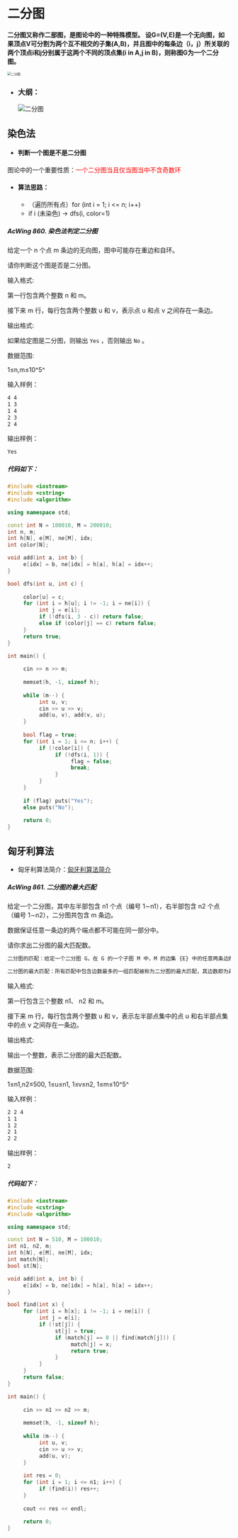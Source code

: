# 二分图



**二分图又称作二部图，是图论中的一种特殊模型。 设G=(V,E)是一个无向图，如果顶点V可分割为两个互不相交的子集(A,B)，并且图中的每条边（i，j）所关联的两个顶点i和j分别属于这两个不同的顶点集(i in A,j in B)，则称图G为一个二分图。**



<img src="./picture/二分图0.jpeg" alt="二分图" style="zoom:50%;" />



- ### 大纲：

  ![二分图](./picture/二分图.jpeg)





## 染色法



- #### 判断一个图是不是二分图



图论中的一个重要性质：<font color=Red>一个二分图当且仅当图当中不含奇数环</font>



- #### 算法思路：

  - （遍历所有点）for (int i = 1; i <= n; i++)
  - if i (未染色) -> dfs(i, color=1)





##### AcWing 860. 染色法判定二分图

给定一个 n 个点 m 条边的无向图，图中可能存在重边和自环。

请你判断这个图是否是二分图。

输入格式:

第一行包含两个整数 n 和 m。

接下来 m 行，每行包含两个整数 u 和 v，表示点 u 和点 v 之间存在一条边。

输出格式:

如果给定图是二分图，则输出 `Yes` ，否则输出 `No` 。

数据范围:

1≤n,m≤10^5^

输入样例：

```markdown
4 4
1 3
1 4
2 3
2 4
```

输出样例：

```markdown
Yes
```



##### 代码如下：

```c++
#include <iostream>
#include <cstring>
#include <algorithm>

using namespace std;

const int N = 100010, M = 200010;
int n, m;
int h[N], e[M], ne[M], idx;
int color[N];

void add(int a, int b) {
     e[idx] = b, ne[idx] = h[a], h[a] = idx++;
}

bool dfs(int u, int c) {
     
     color[u] = c;
     for (int i = h[u]; i != -1; i = ne[i]) {
          int j = e[i];
          if (!dfs(i, 3 - c)) return false;
          else if (color[j] == c) return false;
     }
     return true;
}

int main() {
     
     cin >> n >> m;
     
     memset(h, -1, sizeof h);
     
     while (m--) {
          int u, v;
          cin >> u >> v;
          add(u, v), add(v, u);
     }
     
     bool flag = true;
     for (int i = 1; i <= n; i++) {
          if (!color[i]) {
               if (!dfs(i, 1)) {
                    flag = false;
                    break;
               }
          }
     }
     
     if (flag) puts("Yes");
     else puts("No");
     
     return 0;
}
```









## 匈牙利算法



- 匈牙利算法简介：[匈牙利算法简介](https://blog.csdn.net/lemonxiaoxiao/article/details/108672039)



##### AcWing 861. 二分图的最大匹配

给定一个二分图，其中左半部包含 n1 个点（编号 1∼n1），右半部包含 n2 个点（编号 1∼n2），二分图共包含 m 条边。

数据保证任意一条边的两个端点都不可能在同一部分中。

请你求出二分图的最大匹配数。



```markdown
二分图的匹配：给定一个二分图 G，在 G 的一个子图 M 中，M 的边集 {E} 中的任意两条边都不依附于同一个顶点，则称 M 是一个匹配。

二分图的最大匹配：所有匹配中包含边数最多的一组匹配被称为二分图的最大匹配，其边数即为最大匹配数。
```



输入格式:

第一行包含三个整数 n1、 n2 和 m。

接下来 m 行，每行包含两个整数 u 和 v，表示左半部点集中的点 u 和右半部点集中的点 v 之间存在一条边。

输出格式:

输出一个整数，表示二分图的最大匹配数。

数据范围:

1≤n1,n2≤500,
1≤u≤n1,
1≤v≤n2,
1≤m≤10^5^

输入样例：

```markdown
2 2 4
1 1
1 2
2 1
2 2
```

输出样例：

```markdown
2
```





##### 代码如下：

```c++
#include <iostream>
#include <cstring>
#include <algorithm>

using namespace std;

const int N = 510, M = 100010;
int n1, n2, m;
int h[N], e[M], ne[M], idx;
int match[N];
bool st[N];

void add(int a, int b) {
     e[idx] = b, ne[idx] = h[a], h[a] = idx++;
}

bool find(int x) {
     for (int i = h[x]; i != -1; i = ne[i]) {
          int j = e[i];
          if (!st[j]) {
               st[j] = true;
               if (match[j] == 0 || find(match[j])) {
                    match[j] = x;
                    return true;
               }
          }
     }
     return false;
}

int main() {
     
     cin >> n1 >> n2 >> m;
     
     memset(h, -1, sizeof h);
     
     while (m--) {
          int u, v;
          cin >> u >> v;
          add(u, v);
     }
     
     int res = 0;
     for (int i = 1; i <= n1; i++) {
          if (find(i)) res++;
     }
     
     cout << res << endl;
     
     return 0;
}
```
